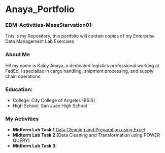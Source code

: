 # Anaya_Portfolio
### EDM-Activities-MassStarvation01-
This is my Repository, this portfolio will contain copies of my Enterprise Data Management Lab Exercises
### About Me
Hi! my name is Kaloy Anaya, a dedicated logistics professional working at FedEx. I specialize in cargo handling,
shipment processing, and supply chain operations.
### Education:
- College: City College of Angeles (BSIS)
- High School: San Juan High School
### My Activities
- **Midterm Lab Task 1**:[Data Cleaning and Preparation using Excel](https://github.com/MassStarvation01/Anaya_Portfolio/tree/main/Midterm_Task-1#readme)
- **Midterm Lab Task 2**:[Data Cleaning and Transformation using POWER QUERY]
- **Midterm Lab Task 3**:
